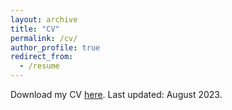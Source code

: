 ```yaml
---
layout: archive
title: "CV"
permalink: /cv/
author_profile: true
redirect_from:
  - /resume
---
```


Download my CV [here](/files/Stecher_CV.pdf). Last updated: August 2023. 
